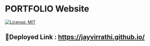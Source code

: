 # PORTFOLIO Website

[![License: MIT](https://img.shields.io/badge/License-MIT-blue.svg)](https://opensource.org/licenses/MIT)

## :rocket:Deployed Link : https://jayvirrathi.github.io/
